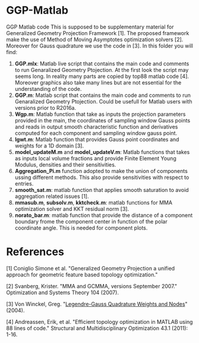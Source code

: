 # GGP-Matlab
GGP Matlab code
This is supposed to be supplementary material for Generalized Geometry Projection Framework [1].
The proposed framework make the use of Method of Moving Asymptotes optimization solvers [2].
Moreover for Gauss quadrature we use the code in [3].
In this folder you will find:
1. **GGP.mlx**: Matlab live script that contains the main code and comments to run Genaralized Geometry Ptojection. At the first look the script may seems long. In reality many parts are copied by top88 matlab code [4]. Moreover graphics also take many lines but are not essential for the understanding of the code.
2. **GGP.m**: Matlab script that contains the main code and comments to run Genaralized Geometry Ptojection. Could be usefull for Matlab users with versions prior to R2016a.
3. **Wgp.m**: Matlab function that take as inputs the projection parameters provided in the main, the coordinates of sampling window Gauss points and reads in output smooth characteristic function and derivatives computed for each component and sampling window gauss point.
4. **lgwt.m**: Matlab function that provides Gauss point coordinates and weights for a 1D domain [3].
5. **model_updateM.m** and **model_updateV.m**: Matlab functions that takes as inputs local volume fractions and provide Finite Element Young Modulus, densities and their sensitivities. 
6. **Aggregation_Pi.m** function adopted to make the union of components ussing different methods. This also provide sensitivities with respect to entries.
7. **smooth_sat.m**: matlab function that applies smooth saturation to avoid aggregation related issues [1].
8. **mmasub.m**, **subsolv.m**, **kktcheck.m**: matlab functions for MMA optimization solver and KKT residual norm [3].
9. **norato_bar.m**: matlab function that provide the distance of a component boundary frome the component center in function of the polar coordinate angle. This is needed for component plots.

# References
[1] Coniglio Simone et al. "Generalized Geometry Projection a unified approach for geometric feature based topology optimization."

[2] Svanberg, Krister. "MMA and GCMMA, versions September 2007." Optimization and Systems Theory 104 (2007).

[3] Von Winckel, Greg. "[Legendre-Gauss Quadrature Weights and Nodes](https://fr.mathworks.com/matlabcentral/fileexchange/4540-legendre-gauss-quadrature-weights-and-nodes)"  (2004).

[4] Andreassen, Erik, et al. "Efficient topology optimization in MATLAB using 88 lines of code." Structural and Multidisciplinary Optimization 43.1 (2011): 1-16.

